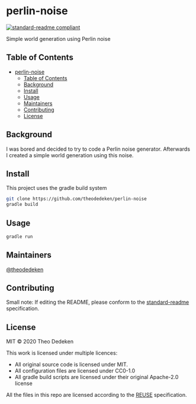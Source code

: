 <!--
SPDX-FileCopyrightText: 2020 Theo Dedeken

SPDX-License-Identifier: CC0-1.0
-->

# perlin-noise

[![standard-readme compliant](https://img.shields.io/badge/standard--readme-OK-green.svg?style=flat-square)](https://github.com/RichardLitt/standard-readme)

Simple world generation using Perlin noise

## Table of Contents

- [perlin-noise](#perlin-noise)
  - [Table of Contents](#table-of-contents)
  - [Background](#background)
  - [Install](#install)
  - [Usage](#usage)
  - [Maintainers](#maintainers)
  - [Contributing](#contributing)
  - [License](#license)

## Background
I was bored and decided to try to code a Perlin noise generator.
Afterwards I created a simple world generation using this noise.

## Install
This project uses the gradle build system

```bash
git clone https://github.com/theodedeken/perlin-noise
gradle build
```

## Usage

```bash
gradle run
```

## Maintainers

[@theodedeken](https://github.com/theodedeken)

## Contributing

Small note: If editing the README, please conform to the [standard-readme](https://github.com/RichardLitt/standard-readme) specification.

## License

MIT © 2020 Theo Dedeken

This work is licensed under multiple licences:

* All original source code is licensed under MIT.
* All configuration files are licensed under CC0-1.0
* All gradle build scripts are licensed under their original Apache-2.0 license

All the files in this repo are licensed according to the [REUSE](https://reuse.software/) specification.